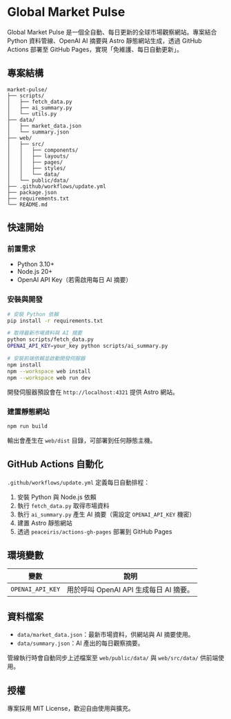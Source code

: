 # Global Market Pulse

Global Market Pulse 是一個全自動、每日更新的全球市場觀察網站。專案結合 Python 資料管線、OpenAI AI 摘要與 Astro 靜態網站生成，透過 GitHub Actions 部署至 GitHub Pages，實現「免維護、每日自動更新」。

## 專案結構

```
market-pulse/
├── scripts/
│   ├── fetch_data.py
│   ├── ai_summary.py
│   └── utils.py
├── data/
│   ├── market_data.json
│   └── summary.json
├── web/
│   ├── src/
│   │   ├── components/
│   │   ├── layouts/
│   │   ├── pages/
│   │   ├── styles/
│   │   └── data/
│   └── public/data/
├── .github/workflows/update.yml
├── package.json
├── requirements.txt
└── README.md
```

## 快速開始

### 前置需求

- Python 3.10+
- Node.js 20+
- OpenAI API Key（若需啟用每日 AI 摘要）

### 安裝與開發

```bash
# 安裝 Python 依賴
pip install -r requirements.txt

# 取得最新市場資料與 AI 摘要
python scripts/fetch_data.py
OPENAI_API_KEY=your_key python scripts/ai_summary.py

# 安裝前端依賴並啟動開發伺服器
npm install
npm --workspace web install
npm --workspace web run dev
```

開發伺服器預設會在 `http://localhost:4321` 提供 Astro 網站。

### 建置靜態網站

```bash
npm run build
```

輸出會產生在 `web/dist` 目錄，可部署到任何靜態主機。

## GitHub Actions 自動化

`.github/workflows/update.yml` 定義每日自動排程：

1. 安裝 Python 與 Node.js 依賴
2. 執行 `fetch_data.py` 取得市場資料
3. 執行 `ai_summary.py` 產生 AI 摘要（需設定 `OPENAI_API_KEY` 機密）
4. 建置 Astro 靜態網站
5. 透過 `peaceiris/actions-gh-pages` 部署到 GitHub Pages

## 環境變數

| 變數 | 說明 |
| ---- | ---- |
| `OPENAI_API_KEY` | 用於呼叫 OpenAI API 生成每日 AI 摘要。 |

## 資料檔案

- `data/market_data.json`：最新市場資料，供網站與 AI 摘要使用。
- `data/summary.json`：AI 產出的每日觀察摘要。

管線執行時會自動同步上述檔案至 `web/public/data/` 與 `web/src/data/` 供前端使用。

## 授權

專案採用 MIT License，歡迎自由使用與擴充。
